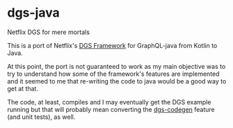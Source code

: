 # dgs-java
Netflix DGS for mere mortals

This is a port of Netflix's [DGS Framework](https://github.com/Netflix/dgs-framework) for GraphQL-java from Kotlin to Java.

At this point, the port is not guaranteed to work as my main objective
was to try to understand how some of the framework's features are implemented
and it seemed to me that re-writing the code to java would be a good way to get at that.

The code, at least, compiles and I may eventually get the DGS example running
but that will probably mean converting the [dgs-codegen](https://github.com/Netflix/dgs-codegen) feature (and unit tests), as well.
